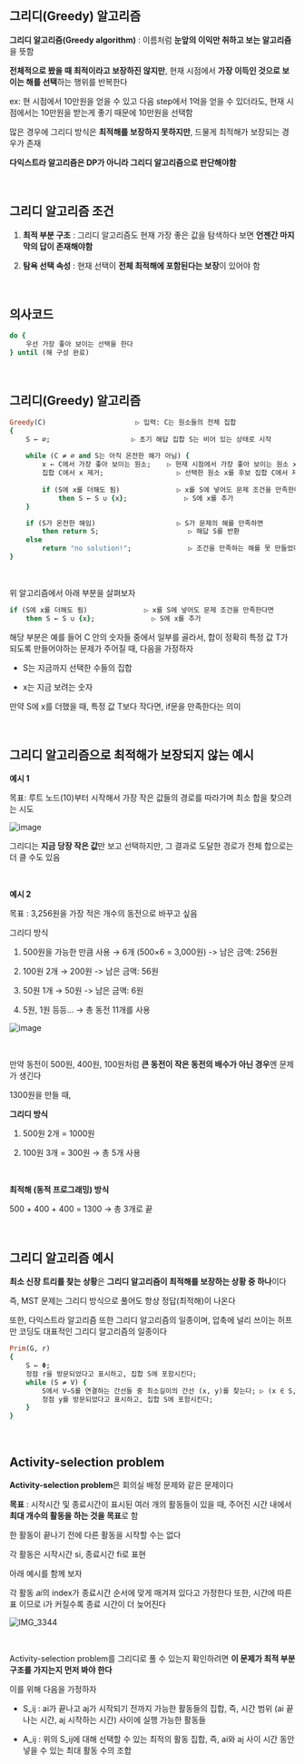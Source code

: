 ## 그리디(Greedy) 알고리즘 

**그리디 알고리즘(Greedy algorithm)** : 이름처럼 **눈앞의 이익만 취하고 보는 알고리즘**을 뜻함

**전체적으로 봤을 때 최적이라고 보장하진 않지만**, 현재 시점에서 **가장 이득인 것으로 보이는 해를 선택**하는 행위를 반복한다

ex: 현 시점에서 10만원을 얻을 수 있고 다음 step에서 1억을 얻을 수 있더라도, 현재 시점에서는 10만원을 받는게 좋기 때문에 10만원을 선택함 

많은 경우에 그리디 방식은 **최적해를 보장하지 못하지만**, 드물게 최적해가 보장되는 경우가 존재

**다익스트라 알고리즘은 DP가 아니라 그리디 알고리즘으로 판단해야함**

<br/>

## 그리디 알고리즘 조건 

1. **최적 부분 구조** : 그리디 알고리즘도 현재 가장 좋은 값을 탐색하다 보면 **언젠간 마지막의 답이 존재해야함**

2. **탐욕 선택 속성** : 현재 선택이 **전체 최적해에 포함된다는 보장**이 있어야 함

<br/>

## 의사코드 

```ruby
do {
    우선 가장 좋아 보이는 선택을 한다
} until (해 구성 완료)
```

<br/>

## 그리디(Greedy) 알고리즘 

```ruby
Greedy(C)                      ▷ 입력: C는 원소들의 전체 집합
{
    S ← ∅;                    ▷ 초기 해답 집합 S는 비어 있는 상태로 시작
    
    while (C ≠ ∅ and S는 아직 온전한 해가 아님) {
        x ← C에서 가장 좋아 보이는 원소;    ▷ 현재 시점에서 가장 좋아 보이는 원소 x를 선택
        집합 C에서 x 제거;                  ▷ 선택한 원소 x를 후보 집합 C에서 제거 (중복 방지)
        
        if (S에 x를 더해도 됨)              ▷ x를 S에 넣어도 문제 조건을 만족한다면
            then S ← S ∪ {x};              ▷ S에 x를 추가
    }

    if (S가 온전한 해임)                    ▷ S가 문제의 해를 만족하면
        then return S;                      ▷ 해답 S를 반환
    else 
        return "no solution!";              ▷ 조건을 만족하는 해를 못 만들었다면 실패 메시지 반환
}
```

<br/>

위 알고리즘에서 아래 부분을 살펴보자 

```ruby
if (S에 x를 더해도 됨)              ▷ x를 S에 넣어도 문제 조건을 만족한다면
    then S ← S ∪ {x};              ▷ S에 x를 추가
```

해당 부분은 예를 들어 C 안의 숫자들 중에서 일부를 골라서, 합이 정확히 특정 값 T가 되도록 만들어야하는 문제가 주어질 때, 다음을 가정하자

- S는 지금까지 선택한 수들의 집합

- x는 지금 보려는 숫자

만약 S에 x를 더했을 때, 특정 값 T보다 작다면, if문을 만족한다는 의미 

<br/>

## 그리디 알고리즘으로 최적해가 보장되지 않는 예시 

**예시 1**

목표: 루트 노드(10)부터 시작해서 가장 작은 값들의 경로를 따라가며 최소 합을 찾으려는 시도

![image](https://github.com/user-attachments/assets/e50b9ed5-6c4b-47af-888b-60b8c20ea78d)

그리디는 **지금 당장 작은 값**만 보고 선택하지만, 그 결과로 도달한 경로가 전체 합으로는 더 클 수도 있음

<br/>

**예시 2**

목표 : 3,256원을 가장 적은 개수의 동전으로 바꾸고 싶음

그리디 방식 

1. 500원을 가능한 만큼 사용 → 6개 (500×6 = 3,000원) -> 남은 금액: 256원

3. 100원 2개 → 200원 -> 남은 금액: 56원

4. 50원 1개 → 50원 -> 남은 금액: 6원

5. 5원, 1원 등등... → 총 동전 11개를 사용

![image](https://github.com/user-attachments/assets/8239b6af-0dfe-40cc-87db-1ff2eed15a36)

<br/>

만약 동전이 500원, 400원, 100원처럼 **큰 동전이 작은 동전의 배수가 아닌 경우**엔 문제가 생긴다

1300원을 만들 때,

**그리디 방식**

1. 500원 2개 = 1000원

2. 100원 3개 = 300원 → 총 5개 사용

<br/>

**최적해 (동적 프로그래밍) 방식**

500 + 400 + 400 = 1300 → 총 3개로 끝

<br/>

## 그리디 알고리즘 예시 

**최소 신장 트리를 찾는 상황**은 **그리디 알고리즘이 최적해를 보장하는 상황 중 하나**이다 

즉, MST 문제는 그리디 방식으로 풀어도 항상 정답(최적해)이 나온다 

또한, 다익스트라 알고리즘 또한 그리디 알고리즘의 일종이며, 압축에 널리 쓰이는 허프만 코딩도 대표적인 그리디 알고리즘의 일종이다 

```ruby
Prim(G, r)
{
    S ← Φ;
    정점 r을 방문되었다고 표시하고, 집합 S에 포함시킨다;
    while (S ≠ V) {
        S에서 V−S를 연결하는 간선들 중 최소길이의 간선 (x, y)를 찾는다; ▷ (x ∈ S, y ∈ V−S), 이 코드가 greedy한 부
        정점 y를 방문되었다고 표시하고, 집합 S에 포함시킨다;
    }
}
```

<br/>

## Activity-selection problem

**Activity-selection problem**은  회의실 배정 문제와 같은 문제이다

**목표** : 시작시간 및 종료시간이 표시된 여러 개의 활동들이 있을 때, 주어진 시간 내에서 **최대 개수의 활동을 하는 것을 목표**로 함

한 활동이 끝나기 전에 다른 활동을 시작할 수는 없다 

각 활동은 시작시간 si, 종료시간 fi로 표현

아래 예시를 함께 보자 

각 활동 𝑎𝑖의 index가 종료시간 순서에 맞게 매겨져 있다고 가정한다 또한, 시간에 따른 표 이므로 i가 커질수록 종료 시간이 더 늦어진다 

![IMG_3344](https://github.com/user-attachments/assets/3241ed15-df96-49df-ac1f-9da6f19e6984)

<br/>

Activity-selection problem를 그리디로 풀 수 있는지 확인하려면 **이 문제가 최적 부분 구조를 가지는지 먼저 봐야 한다**

이를 위해 다음을 가정하자 

-  S_ij : ai가 끝나고 aj가 시작되기 전까지 가능한 활동들의 집합, 즉, 시간 범위 (ai 끝나는 시간, aj 시작하는 시간) 사이에 실행 가능한 활동들

-   A_ij : 위의 S_ij에 대해 선택할 수 있는 최적의 활동 집합, 즉, ai와 aj 사이 시간 동안 넣을 수 있는 최대 활동 수의 조합


















































































